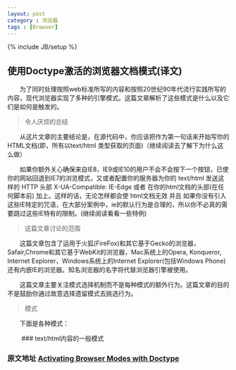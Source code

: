 ```yaml
---
layout: post
category : 浏览器
tags : [Browser]
---
```

{% include JB/setup %}

## 使用Doctype激活的浏览器文档模式(译文)

  &emsp;&emsp;为了同时处理按照web标准所写的内容和按照20世纪90年代流行实践所写的内容，现代浏览器实现了多种的引擎模式。这篇文章解析了这些模式是什么以及它们是如何是触发的。

> 令人厌烦的总结

  &emsp;&emsp;从这片文章的主要结论是，在源代码中，你应该把<!DOCTYPE html>作为第一句话来开始写你的HTML文档(即，所有以text/html 类型获取的页面)（继续阅读去了解下为什么这么做）

  &emsp;&emsp;如果你额外关心确保来自IE8，IE9或IE10的用户不会不会按下一个按钮，已使你的网站回退到IE7的浏览模式，又或者配置你的服务器为你的 text/html 发送这样的 HTTP 头部 X-UA-Compatible: IE-Edge 或者 在你的html文档的头部(在任何脚本前) 加上<meta http-equiv="X-UA-Compatible" content="IE=Edge">。这样的话，无论怎样都会使 html文档无效 并且 如果你没有引入这些IE特定的咒语，在大部分案例中，ie的默认行为是合理的，所以你不必真的需要跳过这些IE特有的限制。(继续阅读看看一些特例)

<!-- more -->

> 这篇文章讨论的范围

  &emsp;&emsp;这篇文章包含了运用于火狐(FireFox)和其它基于Gecko的浏览器，Safair,Chrome和其它基于WebKit的浏览器，Mac系统上的Opera, Konqueror, Internet Explorer，Windows系统上的Internet Explorer(包括Windows Phone) 还有内嵌IE的浏览器。知名浏览器的名字将代替浏览器引擎被使用。

  &emsp;&emsp;这篇文章主要关注模式选择机制而不是每种模式的额外行为。这篇文章的目的不是鼓励你通过故意选择遗留模式去挑选行为。

> 模式

  &emsp;&emsp;下面是各种模式：

  &emsp;&emsp; ### text/html内容的一般模式

### 原文地址  [Activating Browser Modes with Doctype](https://hsivonen.fi/doctype/)